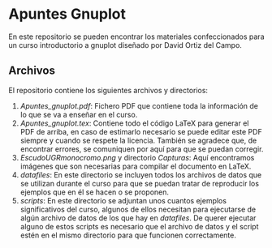 # Apuntes Gnuplot

En este repositorio se pueden encontrar los materiales confeccionados para un curso introductorio a gnuplot diseñado por David Ortiz del Campo.

## Archivos

El repositorio contiene los siguientes archivos y directorios:

1. *Apuntes_gnuplot.pdf*: Fichero PDF que contiene toda la información de lo que se va a enseñar en el curso.
2. *Apuntes_gnuplot.tex*: Contiene todo el código LaTeX para generar el PDF de arriba, en caso de estimarlo necesario se puede editar este PDF siempre y cuando se respete la licencia. También se agradece que, de encontrar errores, se comuniquen por aquí para que se puedan corregir.
3. *EscudoUGRmonocromo.png* y directorio *Capturas*: Aquí encontramos imágenes que son necesarias para compilar el documento en LaTeX.
4. *datafiles*: En este directorio se incluyen todos los archivos de datos que se utilizan durante el curso para que se puedan tratar de reproducir los ejemplos que en él se hacen o se proponen.
5. *scripts*: En este directorio se adjuntan unos cuantos ejemplos significativos del curso, algunos de ellos necesitan para ejecutarse de algún archivo de datos de los que hay en *datafiles*. De querer ejecutar alguno de estos scripts es necesario que el archivo de datos y el script estén en el mismo directorio para que funcionen correctamente.
